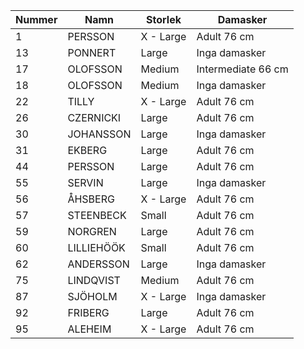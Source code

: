 | Nummer | Namn       | Storlek   | Damasker           |
|--------|------------|-----------|--------------------|
| 1      | PERSSON    | X - Large | Adult 76 cm        |
| 13     | PONNERT    | Large     | Inga damasker      |
| 17     | OLOFSSON   | Medium    | Intermediate 66 cm |
| 18     | OLOFSSON   | Medium    | Inga damasker      |
| 22     | TILLY      | X - Large | Adult 76 cm        |
| 26     | CZERNICKI  | Large     | Adult 76 cm        |
| 30     | JOHANSSON  | Large     | Inga damasker      |
| 31     | EKBERG     | Large     | Adult 76 cm        |
| 44     | PERSSON    | Large     | Adult 76 cm        |
| 55     | SERVIN     | Large     | Inga damasker      | 
| 56     | ÅHSBERG    | X - Large | Adult 76 cm        |
| 57     | STEENBECK  | Small     | Adult 76 cm        |
| 59     | NORGREN    | Large     | Adult 76 cm        |
| 60     | LILLIEHÖÖK | Small     | Adult 76 cm        |
| 62     | ANDERSSON  | Large     | Inga damasker      |
| 75     | LINDQVIST  | Medium    | Adult 76 cm        |
| 87     | SJÖHOLM    | X - Large | Inga damasker      |
| 92     | FRIBERG    | Large     | Adult 76 cm        |
| 95     | ALEHEIM    | X - Large | Adult 76 cm        |
